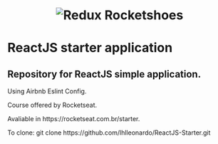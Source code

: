 <h1 align="center">
    <img alt="Redux Rocketshoes" src="https://www.traininginstitutepune.in/wp-content/uploads/2019/10/react-js-banner.png" />
</h1>
<h1>ReactJS starter application</h1>
<h2>Repository for ReactJS simple application.</h2>
<p>Using Airbnb Eslint Config.</p>
<p>Course offered by Rocketseat.</p>
<p>Avaliable in https://rocketseat.com.br/starter.</p>
<p>To clone: git clone https://github.com/lhlleonardo/ReactJS-Starter.git</p>